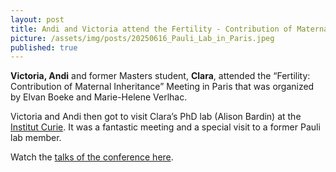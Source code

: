 ```yaml
---
layout: post
title: Andi and Victoria attend the Fertility - Contribution of Maternal Inheritance Meeting in Paris 
picture: /assets/img/posts/20250616_Pauli_Lab_in_Paris.jpeg
published: true
---
```

**Victoria, Andi** and former Masters student, **Clara**, attended the “Fertility: Contribution of Maternal Inheritance” Meeting in Paris that was organized by Elvan Boeke and Marie-Helene Verlhac. 

Victoria and Andi then got to visit Clara’s PhD lab (Alison Bardin) at the [Institut Curie](https://institut-curie.org/team/bardin). It was a fantastic meeting and a special visit to a former Pauli lab member.

Watch the [talks of the conference here](https://www.youtube.com/watch?v=8jTQ_e84zG4).

